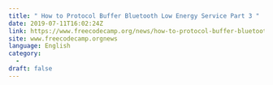 ```yaml
---
title: " How to Protocol Buffer Bluetooth Low Energy Service Part 3 "
date: 2019-07-11T16:02:24Z
link: https://www.freecodecamp.org/news/how-to-protocol-buffer-bluetooth-low-energy-service-part-3/?utm_medium=RSS&utm_source=news.12bit.vn
site: www.freecodecamp.orgnews
language: English
category:
  -   
draft: false
---
```


